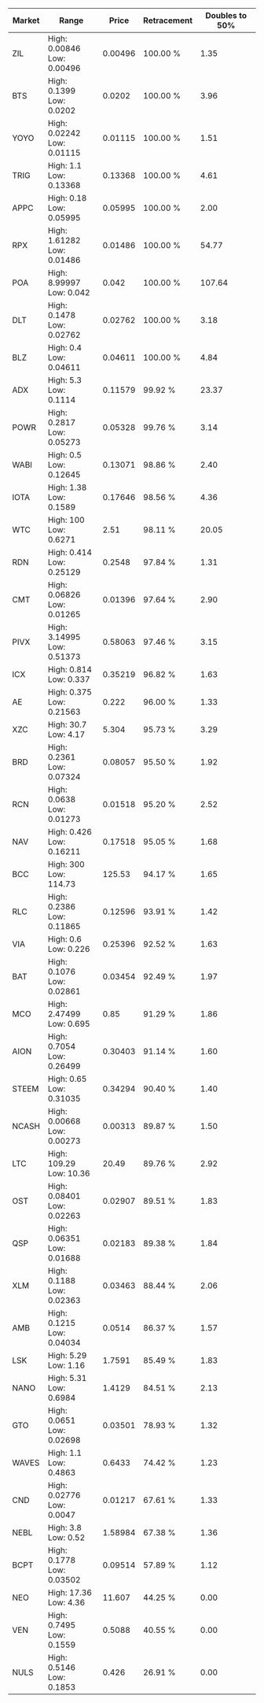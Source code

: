 | Market | Range | Price| Retracement | Doubles to 50% |
| --- | --- | --- | --- | --- |
| ZIL | High: 0.00846<br />Low: 0.00496 | 0.00496 | 100.00 % | 1.35 |
| BTS | High: 0.1399<br />Low: 0.0202 | 0.0202 | 100.00 % | 3.96 |
| YOYO | High: 0.02242<br />Low: 0.01115 | 0.01115 | 100.00 % | 1.51 |
| TRIG | High: 1.1<br />Low: 0.13368 | 0.13368 | 100.00 % | 4.61 |
| APPC | High: 0.18<br />Low: 0.05995 | 0.05995 | 100.00 % | 2.00 |
| RPX | High: 1.61282<br />Low: 0.01486 | 0.01486 | 100.00 % | 54.77 |
| POA | High: 8.99997<br />Low: 0.042 | 0.042 | 100.00 % | 107.64 |
| DLT | High: 0.1478<br />Low: 0.02762 | 0.02762 | 100.00 % | 3.18 |
| BLZ | High: 0.4<br />Low: 0.04611 | 0.04611 | 100.00 % | 4.84 |
| ADX | High: 5.3<br />Low: 0.1114 | 0.11579 | 99.92 % | 23.37 |
| POWR | High: 0.2817<br />Low: 0.05273 | 0.05328 | 99.76 % | 3.14 |
| WABI | High: 0.5<br />Low: 0.12645 | 0.13071 | 98.86 % | 2.40 |
| IOTA | High: 1.38<br />Low: 0.1589 | 0.17646 | 98.56 % | 4.36 |
| WTC | High: 100<br />Low: 0.6271 | 2.51 | 98.11 % | 20.05 |
| RDN | High: 0.414<br />Low: 0.25129 | 0.2548 | 97.84 % | 1.31 |
| CMT | High: 0.06826<br />Low: 0.01265 | 0.01396 | 97.64 % | 2.90 |
| PIVX | High: 3.14995<br />Low: 0.51373 | 0.58063 | 97.46 % | 3.15 |
| ICX | High: 0.814<br />Low: 0.337 | 0.35219 | 96.82 % | 1.63 |
| AE | High: 0.375<br />Low: 0.21563 | 0.222 | 96.00 % | 1.33 |
| XZC | High: 30.7<br />Low: 4.17 | 5.304 | 95.73 % | 3.29 |
| BRD | High: 0.2361<br />Low: 0.07324 | 0.08057 | 95.50 % | 1.92 |
| RCN | High: 0.0638<br />Low: 0.01273 | 0.01518 | 95.20 % | 2.52 |
| NAV | High: 0.426<br />Low: 0.16211 | 0.17518 | 95.05 % | 1.68 |
| BCC | High: 300<br />Low: 114.73 | 125.53 | 94.17 % | 1.65 |
| RLC | High: 0.2386<br />Low: 0.11865 | 0.12596 | 93.91 % | 1.42 |
| VIA | High: 0.6<br />Low: 0.226 | 0.25396 | 92.52 % | 1.63 |
| BAT | High: 0.1076<br />Low: 0.02861 | 0.03454 | 92.49 % | 1.97 |
| MCO | High: 2.47499<br />Low: 0.695 | 0.85 | 91.29 % | 1.86 |
| AION | High: 0.7054<br />Low: 0.26499 | 0.30403 | 91.14 % | 1.60 |
| STEEM | High: 0.65<br />Low: 0.31035 | 0.34294 | 90.40 % | 1.40 |
| NCASH | High: 0.00668<br />Low: 0.00273 | 0.00313 | 89.87 % | 1.50 |
| LTC | High: 109.29<br />Low: 10.36 | 20.49 | 89.76 % | 2.92 |
| OST | High: 0.08401<br />Low: 0.02263 | 0.02907 | 89.51 % | 1.83 |
| QSP | High: 0.06351<br />Low: 0.01688 | 0.02183 | 89.38 % | 1.84 |
| XLM | High: 0.1188<br />Low: 0.02363 | 0.03463 | 88.44 % | 2.06 |
| AMB | High: 0.1215<br />Low: 0.04034 | 0.0514 | 86.37 % | 1.57 |
| LSK | High: 5.29<br />Low: 1.16 | 1.7591 | 85.49 % | 1.83 |
| NANO | High: 5.31<br />Low: 0.6984 | 1.4129 | 84.51 % | 2.13 |
| GTO | High: 0.0651<br />Low: 0.02698 | 0.03501 | 78.93 % | 1.32 |
| WAVES | High: 1.1<br />Low: 0.4863 | 0.6433 | 74.42 % | 1.23 |
| CND | High: 0.02776<br />Low: 0.0047 | 0.01217 | 67.61 % | 1.33 |
| NEBL | High: 3.8<br />Low: 0.52 | 1.58984 | 67.38 % | 1.36 |
| BCPT | High: 0.1778<br />Low: 0.03502 | 0.09514 | 57.89 % | 1.12 |
| NEO | High: 17.36<br />Low: 4.36 | 11.607 | 44.25 % | 0.00 |
| VEN | High: 0.7495<br />Low: 0.1559 | 0.5088 | 40.55 % | 0.00 |
| NULS | High: 0.5146<br />Low: 0.1853 | 0.426 | 26.91 % | 0.00 |
